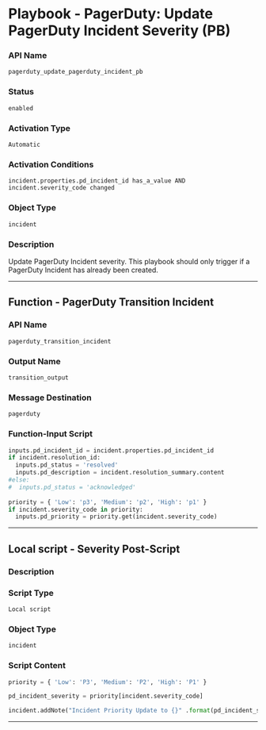 <!--
    DO NOT MANUALLY EDIT THIS FILE
    THIS FILE IS AUTOMATICALLY GENERATED WITH resilient-sdk codegen
    Generated with resilient-sdk v50.0.151
-->

# Playbook - PagerDuty: Update PagerDuty Incident Severity (PB)

### API Name
`pagerduty_update_pagerduty_incident_pb`

### Status
`enabled`

### Activation Type
`Automatic`

### Activation Conditions
`incident.properties.pd_incident_id has_a_value AND incident.severity_code changed`

### Object Type
`incident`

### Description
Update PagerDuty Incident severity. This playbook should only trigger if a PagerDuty Incident has already been created.


---
## Function - PagerDuty Transition Incident

### API Name
`pagerduty_transition_incident`

### Output Name
`transition_output`

### Message Destination
`pagerduty`

### Function-Input Script
```python
inputs.pd_incident_id = incident.properties.pd_incident_id
if incident.resolution_id:
  inputs.pd_status = 'resolved'
  inputs.pd_description = incident.resolution_summary.content
#else:
#  inputs.pd_status = 'acknowledged'
  
priority = { 'Low': 'p3', 'Medium': 'p2', 'High': 'p1' }
if incident.severity_code in priority:
  inputs.pd_priority = priority.get(incident.severity_code)
```

---

## Local script - Severity Post-Script

### Description


### Script Type
`Local script`

### Object Type
`incident`

### Script Content
```python
priority = { 'Low': 'P3', 'Medium': 'P2', 'High': 'P1' }

pd_incident_severity = priority[incident.severity_code]

incident.addNote("Incident Priority Update to {}" .format(pd_incident_severity))
```

---

